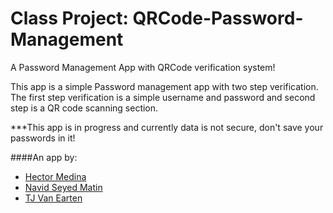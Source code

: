 Class Project: QRCode-Password-Management
==========================

A Password Management App with QRCode verification system!

This app is a simple Password management app with two step verification. 
The first step verification is a simple username and password and second step is a QR code scanning section. 

***This app is in progress and currently data is not secure, don't save your passwords in it!




####An app by:

 * [Hector Medina](https://github.com/HectorMF)
 * [Navid Seyed Matin](https://github.com/navidmatin)
 * [TJ Van Earten](https://github.com/tjvaneerten)


